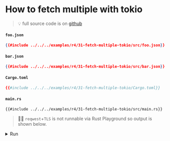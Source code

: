 # How to fetch multiple with tokio

> 💡 full source code is on [<i id="git-repository-button" class="fa fa-github"></i> github](https://github.com/gist-rs/book/blob/main/examples/r4/31-fetch-multiple-tokio)

#### `foo.json`

```json
{{#include ../../../examples/r4/31-fetch-multiple-tokio/src/foo.json}}
```

#### `bar.json`

```json
{{#include ../../../examples/r4/31-fetch-multiple-tokio/src/bar.json}}
```

#### `Cargo.toml`

```toml
{{#include ../../../examples/r4/31-fetch-multiple-tokio/Cargo.toml}}
```

#### `main.rs`

```rust,edition2021
{{#include ../../../examples/r4/31-fetch-multiple-tokio/src/main.rs}}
```

> 🤷‍♂️ `reqwest`+`TLS` is not runnable via Rust Playground so output is shown below.

<details>
<summary>Run</summary>

```
Ok(
    [
        AnimalData {
            id: "foo",
            weight: 123.45,
            created_at: "2022-09-01",
        },
        AnimalData {
            id: "bar",
            weight: 42.2424,
            created_at: "2022-08-01",
        },
    ],
)
```

</details>
